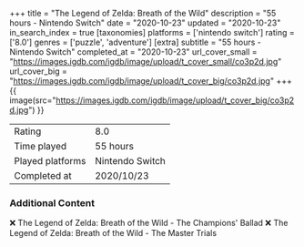 +++
title = "The Legend of Zelda: Breath of the Wild"
description = "55 hours - Nintendo Switch"
date = "2020-10-23"
updated = "2020-10-23"
in_search_index = true
[taxonomies]
platforms = ['nintendo switch']
rating = ['8.0']
genres = ['puzzle', 'adventure']
[extra]
subtitle = "55 hours - Nintendo Switch"
completed_at = "2020-10-23"
url_cover_small = "https://images.igdb.com/igdb/image/upload/t_cover_small/co3p2d.jpg"
url_cover_big = "https://images.igdb.com/igdb/image/upload/t_cover_big/co3p2d.jpg"
+++
{{ image(src="https://images.igdb.com/igdb/image/upload/t_cover_big/co3p2d.jpg") }}

|              |            |
| ------------ | ---------- |
| Rating       | 8.0 |
| Time played  | 55 hours |
| Played platforms    | Nintendo Switch |
| Completed at | 2020/10/23 |



### Additional Content


❌ The Legend of Zelda: Breath of the Wild - The Champions' Ballad
❌ The Legend of Zelda: Breath of the Wild - The Master Trials